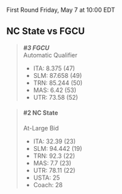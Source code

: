 First Round
Friday, May 7 at 10:00 EDT
## NC State vs FGCU

> ***#3 FGCU***  
> Automatic Qualifier  
> - ITA: 8.375 (47)  
> - SLM: 87.658 (49)  
> - TRN: 85.244 (50)  
> - MAS: 6.42 (53)  
> - UTR: 73.58 (52)  

> #### #2 NC State  
> At-Large Bid  
> - ITA: 32.39 (23)  
> - SLM: 94.442 (19)  
> - TRN: 92.3 (22)  
> - MAS: 7.7 (23)  
> - UTR: 78.11 (22)  
> - USTA: 25  
> - Coach: 28  